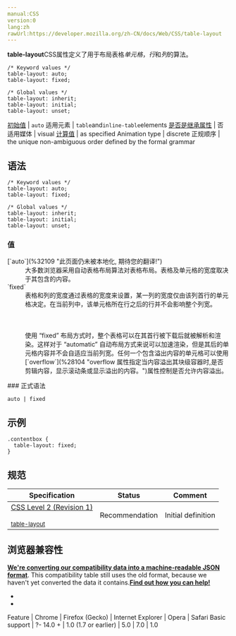 ```yaml
---
manual:CSS
version:0
lang:zh
rawUrl:https://developer.mozilla.org/zh-CN/docs/Web/CSS/table-layout
---
```







**table-layout**CSS属性定义了用于布局表格*单元格*，*行*和*列*的算法。


```
/* Keyword values */
table-layout: auto;
table-layout: fixed;

/* Global values */
table-layout: inherit;
table-layout: initial;
table-layout: unset;
```

[初始值](%28302 "") | `auto` 
适用元素 | `table`and`inline-table`elements 
[是否是继承属性](%28299 "") | 否 
适用媒体 | visual 
[计算值](%28304 "") | as specified 
Animation type | discrete 
正规顺序 | the unique non-ambiguous order defined by the formal grammar 


## 语法<a name="Syntax"></a>

```
/* Keyword values */
table-layout: auto;
table-layout: fixed;

/* Global values */
table-layout: inherit;
table-layout: initial;
table-layout: unset;
```

### 值<a name="Values"></a>
<dl><dt id=''>[`auto`](%32109 "此页面仍未被本地化, 期待您的翻译!")</dt><dd>大多数浏览器采用自动表格布局算法对表格布局。表格及单元格的宽度取决于其包含的内容。</dd><dt id=''>`fixed`</dt><dd>表格和列的宽度通过表格的宽度来设置，某一列的宽度仅由该列首行的单元格决定。在当前列中，该单元格所在行之后的行并不会影响整个列宽。<br></br><br></br>使用 “fixed” 布局方式时，整个表格可以在其首行被下载后就被解析和渲染。这样对于 “automatic” 自动布局方式来说可以加速渲染，但是其后的单元格内容并不会自适应当前列宽。任何一个包含溢出内容的单元格可以使用[`overflow`](%28104 "overflow 属性指定当内容溢出其块级容器时,是否剪辑内容，显示滚动条或显示溢出的内容。")属性控制是否允许内容溢出。</dd></dl>
### 正式语法<a name="正式语法"></a>

```
auto | fixed
```

## 示例<a name="Examples"></a>

```
.contentbox {
  table-layout: fixed;
}
```

## 规范<a name="Specifications"></a>

Specification | Status | Comment 
 ---  |  ---  |  ---  | 
[CSS Level 2 (Revision 1)<br></br><small>table-layout</small>](%32110 "") | Recommendation | Initial definition 


## 浏览器兼容性<a name="Browser_compatibility"></a>


**[We&#39;re converting our compatibility data into a machine-readable JSON format](%3344 "")**. This compatibility table still uses the old format, because we haven&#39;t yet converted the data it contains.**[Find out how you can help!](%3392 "")**


* 
* 

Feature | Chrome | Firefox (Gecko) | Internet Explorer | Opera | Safari 
Basic support | ?- 14.0 + | 1.0 (1.7 or earlier) | 5.0 | 7.0 | 1.0 






